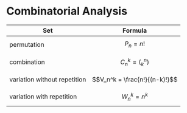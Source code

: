 # Combinatorial Analysis

| Set | Formula |
|--|--|
| permutation | $$P_n = n!$$ |
| combination | $$C_n^k = (_k^n)$$ |
| variation without repetition | $$V_n^k = \frac{n!}{(n-k)!}$$ |
| variation with repetition | $$W_n^k = n^k$$ |
